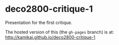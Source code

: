 # deco2800-critique-1
Presentation for the first critique.

The hosted version of this (the `gh-pages` branch) is at: http://kamikai.github.io/deco2800-critique-1
